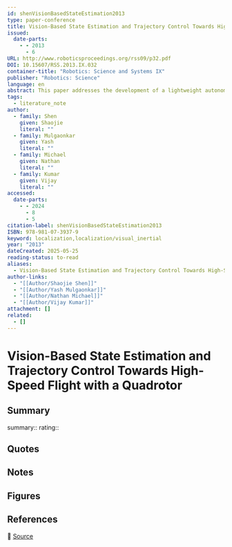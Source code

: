 ```yaml
---
id: shenVisionBasedStateEstimation2013
type: paper-conference
title: Vision-Based State Estimation and Trajectory Control Towards High-Speed Flight with a Quadrotor
issued:
  date-parts:
    - - 2013
      - 6
URL: http://www.roboticsproceedings.org/rss09/p32.pdf
DOI: 10.15607/RSS.2013.IX.032
container-title: "Robotics: Science and Systems IX"
publisher: "Robotics: Science"
language: en
abstract: This paper addresses the development of a lightweight autonomous quadrotor that uses cameras and an inexpensive IMU as its only sensors and onboard processors for estimation and control. We describe a fully-functional, integrated system with a focus on robust visual-inertial state estimation, and demonstrate the quadrotor’s ability to autonomously travel at speeds up to 4 m/s and roll and pitch angles exceeding 20◦. The performance of the proposed system is demonstrated via challenging experiments in three dimensional indoor environments.
tags:
  - literature_note
author:
  - family: Shen
    given: Shaojie
    literal: ""
  - family: Mulgaonkar
    given: Yash
    literal: ""
  - family: Michael
    given: Nathan
    literal: ""
  - family: Kumar
    given: Vijay
    literal: ""
accessed:
  date-parts:
    - - 2024
      - 8
      - 5
citation-label: shenVisionBasedStateEstimation2013
ISBN: 978-981-07-3937-9
keyword: localization,localization/visual_inertial
year: "2013"
dateCreated: 2025-05-25
reading-status: to-read
aliases:
  - Vision-Based State Estimation and Trajectory Control Towards High-Speed Flight with a Quadrotor
author-links:
  - "[[Author/Shaojie Shen]]"
  - "[[Author/Yash Mulgaonkar]]"
  - "[[Author/Nathan Michael]]"
  - "[[Author/Vijay Kumar]]"
attachment: []
related:
  - []
---
```


# Vision-Based State Estimation and Trajectory Control Towards High-Speed Flight with a Quadrotor

## Summary
summary::
rating::

## Quotes

## Notes

## Figures

## References

🔗 [Source](http://www.roboticsproceedings.org/rss09/p32.pdf)

